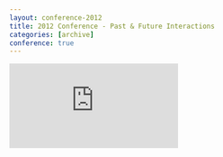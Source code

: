 ```yaml
---
layout: conference-2012
title: 2012 Conference - Past & Future Interactions
categories: [archive]
conference: true
---
```

<div class="embed-container">
	<iframe src="http://2012.uxbrighton.org.uk/" frameborder="0"></iframe>
</div>
